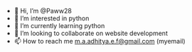 - 👋 Hi, I’m @Paww28
- 👀 I’m interested in python 
- 🌱 I’m currently learning python
- 💞️ I’m looking to collaborate on website development
- 📫 How to reach me m.a.adhitya.e.f@gmail.com (myemail)
<!---
Paww28/Paww28 is a ✨ special ✨ repository because its `README.md` (this file) appears on your GitHub profile.
You can click the Preview link to take a look at your changes.
--->
